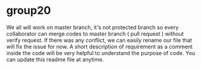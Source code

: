 # group20

We all will work on master branch, it's not protected branch so every collaborator can merge codes to master branch ( pull request )  without verify request.
If there was any conflict, we can easily rename our file that will fix the issue for now.
A short description of requirement as a comment inside the code will be very helpful to understand the purpose of code.
You can update this readme file at anytime.
